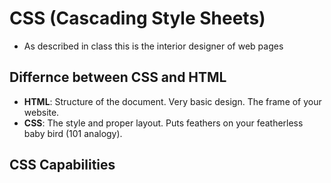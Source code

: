 # CSS (Cascading Style Sheets)

- As described in class this is the interior designer
of web pages

## Differnce between CSS and HTML

- **HTML**: Structure of the document. Very basic design. The frame of your website.
- **CSS**: The style and proper layout. Puts feathers
on your featherless baby bird (101 analogy).

## CSS Capabilities


